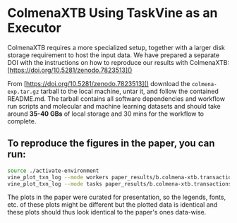 # ColmenaXTB Using TaskVine as an Executor

ColmenaXTB requires a more specialized setup, together with a larger disk
storage requirement to host the input data. We have prepared a separate DOI
with the instructions on how to reproduce our results with ColmenaXTB: [https://doi.org/10.5281/zenodo.7823513]()

From [https://doi.org/10.5281/zenodo.7823513]() download the `colmena-exp.tar.gz` 
tarball to the local machine, untar it, and follow the contained 
README.md. The tarball contains all software dependencies and workflow 
run scripts and molecular and machine learning datasets and should take around
**35-40 GBs** of local storage and 30 mins for the workflow to complete.


## To reproduce the figures in the paper, you can run:

```sh
source ./activate-environment
vine_plot_txn_log --mode workers paper_results/b.colmena-xtb.transactions workers.pdf
vine_plot_txn_log --mode tasks paper_results/b.colmena-xtb.transactions tasks.pdf
```

The plots in the paper were curated for presentation, so the legends, fonts,
etc. of these plots might be different but the plotted data is identical and
these plots should thus look identical to the paper's ones data-wise.

